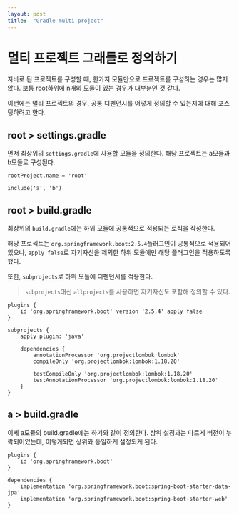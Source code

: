 ```yaml
---
layout: post
title:  "Gradle multi project"
---
```


# 멀티 프로젝트 그래들로 정의하기
자바로 된 프로젝트를 구성할 때, 한가지 모듈만으로 프로젝트를 구성하는 경우는 많지 않다.
보통 root하위에 n개의 모듈이 있는 경우가 대부분인 것 같다.

이번에는 멀티 프로젝트의 경우, 공통 디펜던시를 어떻게 정의할 수 있는지에 대해 포스팅하려고 한다.


## root > settings.gradle
먼저 최상위의 `settings.gradle`에 사용할 모듈을 정의한다.
해당 프로젝트는 a모듈과 b모듈로 구성된다.
```
rootProject.name = 'root'

include('a', 'b')
```


## root > build.gradle
최상위의 `build.gradle`에는 하위 모듈에 공통적으로 적용되는 로직을 작성한다.

해당 프로젝트는 `org.springframework.boot:2.5.4`플러그인이 공통적으로 적용되어있으나,
`apply false`로 자기자신을 제외한 하위 모듈에만 해당 플러그인을 적용하도록 했다.

또한, `subprojects`로 하위 모듈에 디펜던시를 적용한다.

> `subprojects`대신 `allprojects`를 사용하면 자기자신도 포함해 정의할 수 있다.

```
plugins {
    id 'org.springframework.boot' version '2.5.4' apply false
}

subprojects {
    apply plugin: 'java'

    dependencies {
        annotationProcessor 'org.projectlombok:lombok'
        compileOnly 'org.projectlombok:lombok:1.18.20'

        testCompileOnly 'org.projectlombok:lombok:1.18.20'
        testAnnotationProcessor 'org.projectlombok:lombok:1.18.20'
    }
}

```


## a > build.gradle
이제 a모듈의 build.gradle에는 하기와 같이 정의한다.
상위 설정과는 다르게 버전이 누락되어있는데, 이렇게되면 상위와 동일하게 설정되게 된다.

```
plugins {
    id 'org.springframework.boot'
}

dependencies {
    implementation 'org.springframework.boot:spring-boot-starter-data-jpa'
    implementation 'org.springframework.boot:spring-boot-starter-web'
}

```
